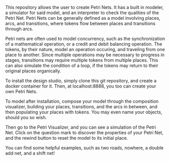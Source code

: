 This repository allows the user to create Petri Nets. It has a built in modeler, a simulator for said model,
and an interpreter to check the qualities of the Petri Net. Petri Nets can be generally defined as a model
involving places, arcs, and transitions, where tokens flow between places and transitions through arcs.

Petri nets are often used to model concurrency, such as the synchronization of a mathematical operation,
or a credit and debit balancing operation. The tokens, by their nature, model an operation occuring, and
traveling from one place to another. Since multiple operations may be necessary to progress in stages,
transitions may require multiple tokens from multiple places. This can also simulate the condition of a loop,
if the tokens may return to their original places organically.

To install the design studio, simply clone this git repository, and create a docker container for it. Then,
at localhost:8888, you too can create your own Petri Nets.

To model after installation, compose your model through the composition visualizer, building your places,
transitions, and the arcs in between, and then populating your places with tokens. You may even name your
objects, should you so wish.

Then go to the Petri Visualizer, and you can see a simulation of the Petri Net. Click on the question mark
to discover the properties of your Petri Net, and the rewind button to reset the model to its initial place.

You can find some helpful examples, such as two roads, nowhere, a double add net, and a shift net!
